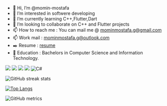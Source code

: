- 👋 Hi, I’m @momin-mostafa
- 👀 I’m interested in softwere developing
- 🌱 I’m currently learning C++,Flutter,Dart
- 💞️ I’m looking to collaborate on C++ and Flutter projects
- 📫 How to reach me : You can mail me @ mominmostafa.g@gmail.com
- 📫 Work mail : mominmostafa.g@outlook.com
- ✒️ Resume : [resume](https://drive.google.com/file/d/1i2Gl2UPMLo3MAIwkXdffHsUbVaCqkPoO/view?usp=sharing)
- 💒 Education : Bachelors in Computer Science and Information Technology.  


 <a href="#programming-languages"><img src="https://img.shields.io/badge/Python-3776AB.svg?style=for-the-badge&logo=Python&logoColor=white"/></a>
 <a href="#programming-languages"><img src="https://img.shields.io/badge/Dart-3776AB.svg?style=for-the-badge&logo=Dart&logoColor=white"/></a>
 <a href="#programming-languages"><img src="https://img.shields.io/badge/C-A8B9CC.svg?style=for-the-badge&logo=C&logoColor=white"/></a>
 <a href="#programming-languages"><img src="https://img.shields.io/badge/C++-A8B9CC.svg?style=for-the-badge&logo=C&logoColor=black"/></a>
![C#](https://img.shields.io/badge/c%23-%23239120.svg?style=for-the-badge&logo=c-sharp&logoColor=white)
<!---
momin-mostafa/momin-mostafa is a ✨ special ✨ repository because its `README.md` (this file) appears on your GitHub profile.
You can click the Preview link to take a look at your changes.
--->
![GitHub streak stats](https://github-readme-streak-stats.herokuapp.com/?user=momin-mostafa)

[![Top Langs](https://github-readme-stats.vercel.app/api/top-langs/?username=momin-mostafa&layout=compact)](https://github.com/anuraghazra/github-readme-stats)


![GitHub metrics](https://metrics.lecoq.io/momin-mostafa) 
